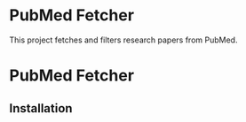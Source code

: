 # PubMed Fetcher
This project fetches and filters research papers from PubMed.
# PubMed Fetcher

## Installation
